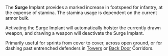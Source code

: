 The **Surge** Implant provides a marked increase in footspeed for infantry, at
the expense of stamina. The stamina usage is dependent on the current armor
bulk.

Activating the Surge Implant will automatically holster the currently drawn
weapon, and drawing a weapon will deactivate the Surge Implant.

Primarily useful for sprints from cover to cover, across open ground, or for
dashing past entrenched defenders in [Towers](../locations/Towers.md) or
[Back Door](../locations/Back_Door.md) Corridors.

<!--[category:Implants](category:Implants.md)-->
